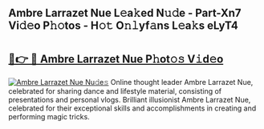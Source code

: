 ## Ambre Larrazet Nue L𝚎a𝚔ed N𝚞𝚍e - Part-Xn7 Vi𝚍𝚎o P𝚑𝚘tos - H𝚘𝚝 O𝚗𝚕yf𝚊ns L𝚎a𝚔s eLyT4

# <h2><a href="http://kf6a3u1.oniu.top/?m=Ambre+Larrazet+Nue">🔗👉 🔴 Ambre Larrazet Nue P𝚑ot𝚘𝚜 V𝚒d𝚎o</a></h2>

[![Ambre Larrazet Nue Nu𝚍e𝚜](https://i.imgur.com/0qMVB7G.gif)](http://kf6a3u1.oniu.top/?m=Ambre+Larrazet+Nue)
Online thought leader Ambre Larrazet Nue, celebrated for sharing dance and lifestyle material, consisting of presentations and personal vlogs. Brilliant illusionist Ambre Larrazet Nue, celebrated for their exceptional skills and accomplishments in creating and performing magic tricks.  
